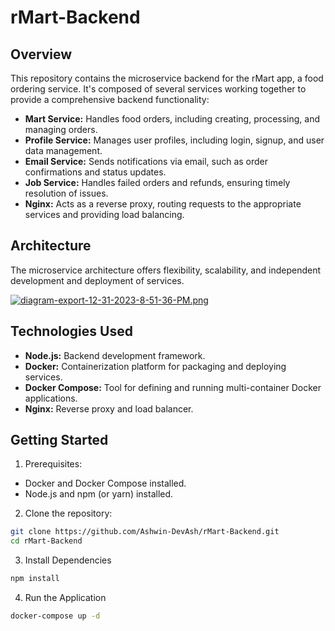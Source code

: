 # rMart-Backend

## Overview

This repository contains the microservice backend for the rMart app, a food ordering service. It's composed of several services working together to provide a comprehensive backend functionality:

- **Mart Service:** Handles food orders, including creating, processing, and managing orders.
- **Profile Service:** Manages user profiles, including login, signup, and user data management.
- **Email Service:** Sends notifications via email, such as order confirmations and status updates.
- **Job Service:** Handles failed orders and refunds, ensuring timely resolution of issues.
- **Nginx:** Acts as a reverse proxy, routing requests to the appropriate services and providing load balancing.
## Architecture

The microservice architecture offers flexibility, scalability, and independent development and deployment of services.

[![diagram-export-12-31-2023-8-51-36-PM.png](https://i.postimg.cc/tT0hND8H/diagram-export-12-31-2023-8-51-36-PM.png)](https://postimg.cc/qtLhkckm)

## Technologies Used

- **Node.js:** Backend development framework.
- **Docker:** Containerization platform for packaging and deploying services.
- **Docker Compose:** Tool for defining and running multi-container Docker applications.
- **Nginx:** Reverse proxy and load balancer.

## Getting Started

1. Prerequisites:
  - Docker and Docker Compose installed.
  - Node.js and npm (or yarn) installed.

2. Clone the repository:
```bash
git clone https://github.com/Ashwin-DevAsh/rMart-Backend.git
cd rMart-Backend
```

3. Install Dependencies
```bash
npm install
```

4. Run the Application
```bash
docker-compose up -d
```


